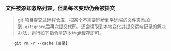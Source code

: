 ### 文件被添加忽略列表，但是每次变动仍会被提交
>  git 项目提交过远程仓库，把某个不需要同步到平远端的文件夹添加到`.gitignore`后再次提交代码，还会读取到本地变化并提交远端记录的解决办法，运行如下指令清楚本地git缓存即可。

```base
    git rm -r --cache [目录]
```

